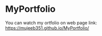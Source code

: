 ﻿# MyPortfolio
You can watch my ortfolio on web page link: https://mujeeb351.github.io/MyPortfolio/
